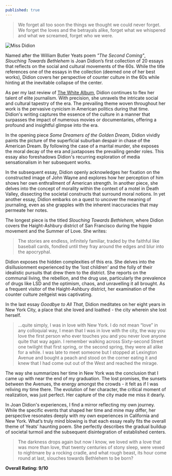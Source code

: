 ```yaml
---
published: true
---
```

> We forget all too soon the things we thought we could never forget. We forget the loves and the betrayals alike, forget what we whispered and what we screamed, forget who we were.

![Miss Didion](https://www.saturdayeveningpost.com/wp-content/uploads/satevepost/2017-06-13-joan-didion.jpg)

Named after the William Butler Yeats poem _"The Second Coming"_, _Slouching Towards Bethlehem_ is Joan Didion’s first collection of 20 essays that reflects on the social and cultural movements of the 60s. While the title references one of the essays in the collection (deemed one of her best works), Didion covers her perspective of counter culture in the 60s while hinting at the inevitable collapse of the center.

As per my last review of [The White Album](https://jinsung-kim.github.io/The-White-Album/), Didion continues to flex her talent of elite journalism. With precision, she unravels the intricate social and cultural tapestry of the era. The prevailing theme woven throughout her work is the pervasive cynicism in American politics during that time. Didion's writing captures the essence of the culture in a manner that surpasses the impact of numerous movies or documentaries, offering a profound and insightful glimpse into the era.

In the opening piece _Some Dreamers of the Golden Dream_, Didion vividly paints the picture of the superficial suburban despair in chase of the American Dream. By following the case of a marital murder, she exposes the moral decay of the era and juxtaposes the prevailing gender roles. This essay also foreshadows Didion's recurring exploration of media sensationalism in her subsequent works.

In the subsequent essay, Didion openly acknowledges her fixation on the constructed image of John Wayne and explores how her perception of him shows her own enthrallment of American strength. In another piece, she delves into the concept of morality within the context of a motel in Death Valley, dissecting the societal constructs that surround moral notions. In yet another essay, Didion embarks on a quest to uncover the meaning of journaling, even as she grapples with the inherent inaccuracies that may permeate her notes.

The longest piece is the titled _Slouching Towards Bethlehem_, where Didion covers the Haight-Ashbury district of San Francisco during the hippie movement and the Summer of Love. She writes:

> The stories are endless, infinitely familiar, traded by the faithful like baseball cards, fondled until they fray around the edges and blur into the apocryphal.

Didion exposes the hidden complexities of this era. She delves into the disillusionment experienced by the 'lost children' and the folly of their idealistic pursuits that drew them to the district. She reports on the communal living, the rebellion, and the drug use, particularly the prevalence of drugs like LSD and the optimism, chaos, and unravelling it all brought. As a frequent visitor of the Haight-Ashbury district, her examination of the counter culture zeitgeist was captivating.

In the last essay _Goodbye to All That_, Didion meditates on her eight years in New York City, a place that she loved and loathed - the city wherein she lost herself.

> ...quite simply, I was in love with New York. I do not mean “love” in any colloquial way, I mean that I was in love with the city, the way you love the first person who ever touches you and you never love anyone quite that way again. I remember walking across Sixty-second Street one twilight that first spring, or the second spring, they were all alike for a while. I was late to meet someone but I stopped at Lexington Avenue and bought a peach and stood on the corner eating it and knew that I had come out out of the West and reached the mirage.

The way she summarizes her time in New York was the conclusion that I came up with near the end of my graduation. The lost promises, the sunsets between the Avenues, the energy amongst the crowds - it felt as if I was reliving my time there. The evolution of her character, the critical moment of realization, was just perfect. Her capture of the city made me miss it dearly.

In Joan Didion's experiences, I find a mirror reflecting my own journey. While the specific events that shaped her time and mine may differ, her perspective resonates deeply with my own experiences in California and New York. What’s truly mind blowing is that each essay really fits the overall theme of Yeats’ haunting poem. She perfectly describes the gradual buildup of societal turmoil and the subsequent disintegration of established centers.

> The darkness drops again but now I know, we loved with a love that was more than love, that twenty centuries of stony sleep, were vexed to nightmare by a rocking cradle, and what rough beast, its hour come round at last, slouches towards Bethlehem to be born?

**Overall Rating: 9/10**
